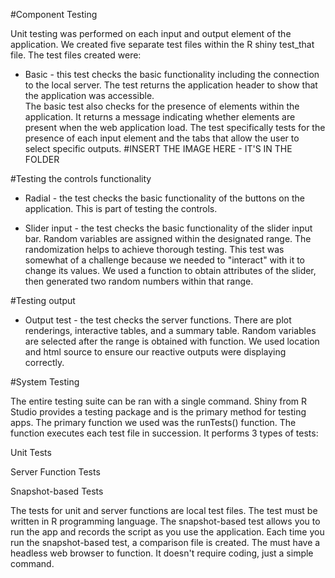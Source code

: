 #Component Testing

Unit testing was performed on each input and output element of the application.  We created five separate test files within the R shiny test_that file.  The test files created were:
- Basic - this test checks the basic functionality including the connection to the local server.  The test returns the application header to show that the application was accessible.  
The basic test also checks for the presence of elements within the application.  It returns a message indicating whether elements are present when the web application load.  The test specifically
tests for the presence of each input element and the tabs that allow the user to select specific outputs.
#INSERT THE IMAGE HERE - IT'S IN THE FOLDER
 
 #Testing the controls functionality
 - Radial - the test checks the basic functionality of the buttons on the application.  This is part of testing the controls. 
 
 - Slider input - the test checks the basic functionality of the slider input bar.  Random variables are assigned within the designated range.  The randomization helps to achieve thorough
 testing.  This test was somewhat of a challenge because we needed to "interact" with it to change its values.  We used a function to obtain attributes of the slider, then generated two random numbers
 within that range.
 
 #Testing output
 - Output test  - the test checks the server functions.  There are plot renderings, interactive tables, and a summary table.  Random variables are selected after the range is obtained with 
 function.  We used location and html source to ensure our reactive outputs were displaying correctly.
 
 
 
 

 
 #System Testing
 
  The entire testing suite can be ran with a single command. Shiny from R Studio provides a testing package and is the primary method for testing apps.  The primary function we
  used was the runTests() function.  The function executes each test file in succession.  It performs 3 types of tests:
  
  Unit Tests
  
  Server Function Tests
  
  Snapshot-based Tests
  
  The tests for unit and server functions are local test files.  The test must be written in R programming language.  The snapshot-based test allows you to run the app and records the script as you use the application.  Each time
  you run the snapshot-based test, a comparison file is created.  The must have a headless web browser to function.  It doesn't require coding, just a simple command.
  
 
